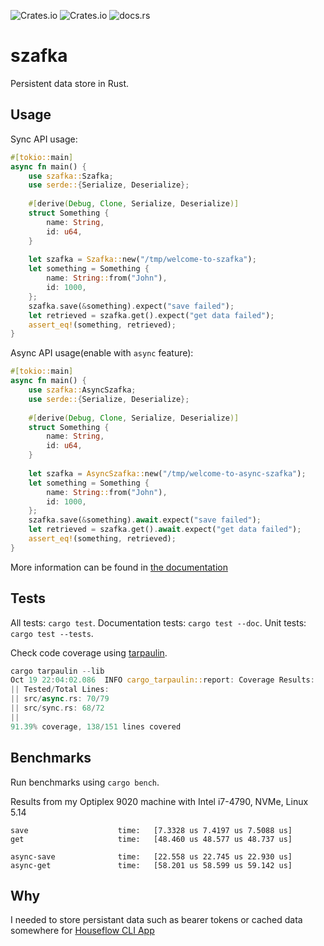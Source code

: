 ![Crates.io](https://img.shields.io/crates/d/szafka)
![Crates.io](https://img.shields.io/crates/v/szafka)
![docs.rs](https://img.shields.io/docsrs/szafka)

# szafka
Persistent data store in Rust.


## Usage

Sync API usage:

```rust
#[tokio::main]
async fn main() {
    use szafka::Szafka;
    use serde::{Serialize, Deserialize};
    
    #[derive(Debug, Clone, Serialize, Deserialize)]
    struct Something {
        name: String,
        id: u64,
    }
    
    let szafka = Szafka::new("/tmp/welcome-to-szafka");
    let something = Something {
        name: String::from("John"),
        id: 1000,
    };
    szafka.save(&something).expect("save failed");
    let retrieved = szafka.get().expect("get data failed");
    assert_eq!(something, retrieved);
}
```


Async API usage(enable with `async` feature):

```rust
#[tokio::main]
async fn main() {
    use szafka::AsyncSzafka;
    use serde::{Serialize, Deserialize};
    
    #[derive(Debug, Clone, Serialize, Deserialize)]
    struct Something {
        name: String,
        id: u64,
    }
    
    let szafka = AsyncSzafka::new("/tmp/welcome-to-async-szafka");
    let something = Something {
        name: String::from("John"),
        id: 1000,
    };
    szafka.save(&something).await.expect("save failed");
    let retrieved = szafka.get().await.expect("get data failed");
    assert_eq!(something, retrieved);
}
```

More information can be found in [the documentation](https://docs.rs/szafka)

## Tests

All tests: `cargo test`.
Documentation tests: `cargo test --doc`.
Unit tests: `cargo test --tests`.

Check code coverage using [tarpaulin](https://github.com/xd009642/tarpaulin).

```rust
cargo tarpaulin --lib
Oct 19 22:04:02.086  INFO cargo_tarpaulin::report: Coverage Results:
|| Tested/Total Lines:
|| src/async.rs: 70/79
|| src/sync.rs: 68/72
|| 
91.39% coverage, 138/151 lines covered
```

## Benchmarks

Run benchmarks using `cargo bench`.

Results from my Optiplex 9020 machine with Intel i7-4790, NVMe, Linux 5.14

```
save                    time:   [7.3328 us 7.4197 us 7.5088 us]
get                     time:   [48.460 us 48.577 us 48.737 us]

async-save              time:   [22.558 us 22.745 us 22.930 us]
async-get               time:   [58.201 us 58.599 us 59.142 us]
```

## Why

I needed to store persistant data such as bearer tokens or cached data somewhere for [Houseflow CLI App](https://github.com/gbaranski/houseflow)
